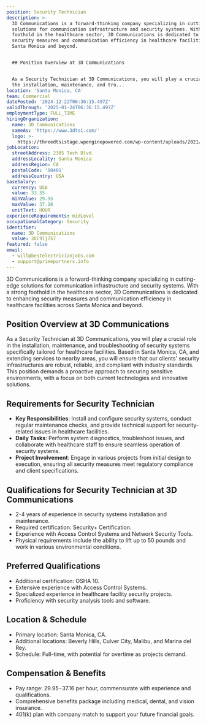 ```yaml
---
position: Security Technician
description: >-
  3D Communications is a forward-thinking company specializing in cutting-edge
  solutions for communication infrastructure and security systems. With a strong
  foothold in the healthcare sector, 3D Communications is dedicated to enhancing
  security measures and communication efficiency in healthcare facilities across
  Santa Monica and beyond.


  ## Position Overview at 3D Communications


  As a Security Technician at 3D Communications, you will play a crucial role in
  the installation, maintenance, and tro...
location: 'Santa Monica, CA'
team: Commercial
datePosted: '2024-12-22T06:36:15.497Z'
validThrough: '2025-01-24T06:36:15.497Z'
employmentType: FULL_TIME
hiringOrganization:
  name: 3D Communications
  sameAs: 'https://www.3dtsi.com/'
  logo: >-
    https://threedtsistage.wpenginepowered.com/wp-content/uploads/2021/01/logo-default.png
jobLocation:
  streetAddress: 2305 Tech Blvd.
  addressLocality: Santa Monica
  addressRegion: CA
  postalCode: '90401'
  addressCountry: USA
baseSalary:
  currency: USD
  value: 33.55
  minValue: 29.95
  maxValue: 37.16
  unitText: HOUR
experienceRequirements: midLevel
occupationalCategory: Security
identifier:
  name: 3D Communications
  value: 3DC9lj757
featured: false
email:
  - will@bestelectricianjobs.com
  - support@primepartners.info
---
```




3D Communications is a forward-thinking company specializing in cutting-edge solutions for communication infrastructure and security systems. With a strong foothold in the healthcare sector, 3D Communications is dedicated to enhancing security measures and communication efficiency in healthcare facilities across Santa Monica and beyond.

## Position Overview at 3D Communications

As a Security Technician at 3D Communications, you will play a crucial role in the installation, maintenance, and troubleshooting of security systems specifically tailored for healthcare facilities. Based in Santa Monica, CA, and extending services to nearby areas, you will ensure that our clients' security infrastructures are robust, reliable, and compliant with industry standards. This position demands a proactive approach to securing sensitive environments, with a focus on both current technologies and innovative solutions.

## Requirements for Security Technician

- **Key Responsibilities**: Install and configure security systems, conduct regular maintenance checks, and provide technical support for security-related issues in healthcare facilities.
- **Daily Tasks**: Perform system diagnostics, troubleshoot issues, and collaborate with healthcare staff to ensure seamless operation of security systems.
- **Project Involvement**: Engage in various projects from initial design to execution, ensuring all security measures meet regulatory compliance and client specifications.

## Qualifications for Security Technician at 3D Communications

- 2-4 years of experience in security systems installation and maintenance.
- Required certification: Security+ Certification.
- Experience with Access Control Systems and Network Security Tools.
- Physical requirements include the ability to lift up to 50 pounds and work in various environmental conditions.

## Preferred Qualifications

- Additional certification: OSHA 10.
- Extensive experience with Access Control Systems.
- Specialized experience in healthcare facility security projects.
- Proficiency with security analysis tools and software.

## Location & Schedule

- Primary location: Santa Monica, CA.
- Additional locations: Beverly Hills, Culver City, Malibu, and Marina del Rey.
- Schedule: Full-time, with potential for overtime as projects demand.

## Compensation & Benefits

- Pay range: $29.95-$37.16 per hour, commensurate with experience and qualifications.
- Comprehensive benefits package including medical, dental, and vision insurance.
- 401(k) plan with company match to support your future financial goals.